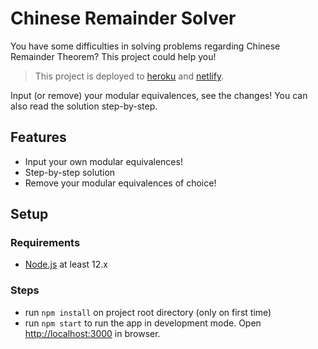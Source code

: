 # Chinese Remainder Solver

You have some difficulties in solving problems regarding Chinese Remainder Theorem? This project could help you!

> This project is deployed to [heroku](https://chinese-remainder-solver.herokuapp.com/) and [netlify](https://chinese-remainder-solver.netlify.app/).

Input (or remove) your modular equivalences, see the changes! You can also read the solution step-by-step.

## Features

- Input your own modular equivalences!
- Step-by-step solution
- Remove your modular equivalences of choice!

## Setup

### Requirements

- [Node.js](https://nodejs.org/en/download/) at least 12.x

### Steps

- run `npm install` on project root directory (only on first time)
- run `npm start` to run the app in development mode. Open [http://localhost:3000](http://localhost:3000) in browser.
